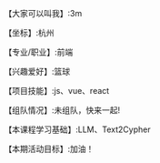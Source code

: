 【大家可以叫我】:3m

【坐标】:杭州

【专业/职业】:前端

【兴趣爱好】:篮球

【项目技能】:js、vue、react

【组队情况】:未组队，快来一起!

【本课程学习基础】:LLM、Text2Cypher

【本期活动目标】:加油！